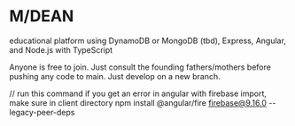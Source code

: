 # M/DEAN
educational platform using DynamoDB or MongoDB (tbd), Express, Angular, and Node.js with TypeScript

Anyone is free to join. Just consult the founding fathers/mothers before pushing any code to main. Just develop on a new branch.

// run this command if you get an error in angular with firebase import, make sure in client directory
npm install @angular/fire firebase@9.16.0 --legacy-peer-deps